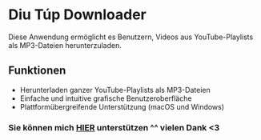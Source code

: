 # Diu Túp Downloader

Diese Anwendung ermöglicht es Benutzern, Videos aus YouTube-Playlists als MP3-Dateien herunterzuladen.

## Funktionen

- Herunterladen ganzer YouTube-Playlists als MP3-Dateien
- Einfache und intuitive grafische Benutzeroberfläche
- Plattformübergreifende Unterstützung (macOS und Windows)

### Sie können mich [HIER](https://www.paypal.com/paypalme/hungpham2302) unterstützen ^^ vielen Dank <3

